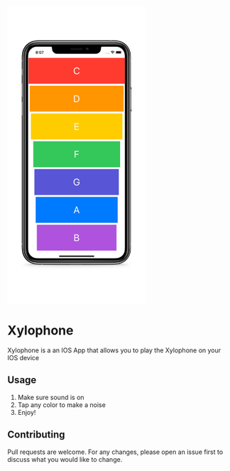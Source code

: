 <div><img src="./assets/1_.jpg" width="310.5" height="672"/></div>

# Xylophone

Xylophone is a an IOS App that allows you to play the Xylophone on your IOS device

## Usage

1. Make sure sound is on
1. Tap any color to make a noise
1. Enjoy!


## Contributing
Pull requests are welcome. For any changes, please open an issue first to discuss what you would like to change.
